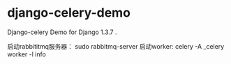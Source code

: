 django-celery-demo
==================

Django-celery Demo for Django 1.3.7 .

启动rabbititmq服务器： sudo rabbitmq-server
启动worker: celery -A _celery worker -l info
